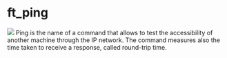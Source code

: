 # ft_ping
<img src="https://cdn3.volusion.com/lfyjy.xefjh/v/vspfiles/photos/categories/568.gif?v-cache=1443174108" />
Ping is the name of a command that allows to test the accessibility of another machine through the IP network. The command measures also the time taken to receive a response, called round-trip time.
